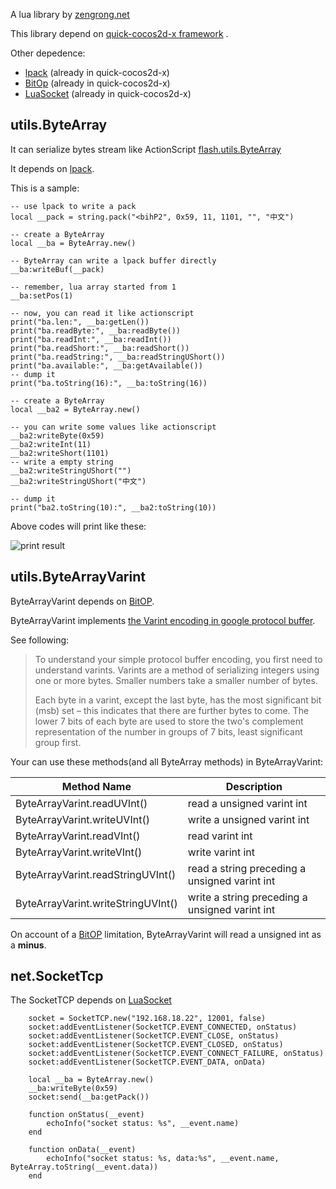 A lua library by [zengrong.net][2]

This library depend on [quick-cocos2d-x framework][1] .

Other depedence:

* [lpack][3] (already in quick-cocos2d-x)
* [BitOp][4] (already in quick-cocos2d-x)
* [LuaSocket][6] (already in quick-cocos2d-x)

## utils.ByteArray

It can serialize bytes stream like ActionScript [flash.utils.ByteArray][5]

It depends on [lpack][3].

This is a sample:

	-- use lpack to write a pack
	local __pack = string.pack("<bihP2", 0x59, 11, 1101, "", "中文")

	-- create a ByteArray
	local __ba = ByteArray.new()

	-- ByteArray can write a lpack buffer directly
	__ba:writeBuf(__pack)

	-- remember, lua array started from 1
	__ba:setPos(1)

	-- now, you can read it like actionscript
	print("ba.len:", __ba:getLen())
	print("ba.readByte:", __ba:readByte())
	print("ba.readInt:", __ba:readInt())
	print("ba.readShort:", __ba:readShort())
	print("ba.readString:", __ba:readStringUShort())
	print("ba.available:", __ba:getAvailable())
	-- dump it
	print("ba.toString(16):", __ba:toString(16))

	-- create a ByteArray
	local __ba2 = ByteArray.new()

	-- you can write some values like actionscript
	__ba2:writeByte(0x59)
	__ba2:writeInt(11)
	__ba2:writeShort(1101)
	-- write a empty string
	__ba2:writeStringUShort("")
	__ba2:writeStringUShort("中文")

	-- dump it
	print("ba2.toString(10):", __ba2:toString(10))

Above codes will print like these:

![print result][51]

## utils.ByteArrayVarint

ByteArrayVarint depends on [BitOP][4].

ByteArrayVarint implements [the Varint encoding in google protocol buffer][7].

See following:

>To understand your simple protocol buffer encoding, you first need to understand varints. Varints are a method of serializing integers using one or more bytes. Smaller numbers take a smaller number of bytes.
>
>Each byte in a varint, except the last byte, has the most significant bit (msb) set – this indicates that there are further bytes to come. The lower 7 bits of each byte are used to store the two's complement representation of the number in groups of 7 bits, least significant group first.

Your can use these methods(and all ByteArray methods) in ByteArrayVarint:

|Method Name|Description|
|----|----|
|ByteArrayVarint.readUVInt()|read a unsigned varint int|
|ByteArrayVarint.writeUVInt()|write a unsigned varint int|
|ByteArrayVarint.readVInt()|read varint int|
|ByteArrayVarint.writeVInt()|write varint int|
|ByteArrayVarint.readStringUVInt()|read a string preceding a unsigned varint int|
|ByteArrayVarint.writeStringUVInt()|write a string preceding a unsigned varint int|

On account of a [BitOP][4] limitation, ByteArrayVarint will read a unsigned int as a **minus**.

## net.SocketTcp

The SocketTCP depends on [LuaSocket][6]

		socket = SocketTCP.new("192.168.18.22", 12001, false)
		socket:addEventListener(SocketTCP.EVENT_CONNECTED, onStatus)
		socket:addEventListener(SocketTCP.EVENT_CLOSE, onStatus)
		socket:addEventListener(SocketTCP.EVENT_CLOSED, onStatus)
		socket:addEventListener(SocketTCP.EVENT_CONNECT_FAILURE, onStatus)
		socket:addEventListener(SocketTCP.EVENT_DATA, onData)
		
		local __ba = ByteArray.new()
		__ba:writeByte(0x59)
		socket:send(__ba:getPack())

		function onStatus(__event)
			echoInfo("socket status: %s", __event.name)
		end

		function onData(__event)
			echoInfo("socket status: %s, data:%s", __event.name, ByteArray.toString(__event.data))
		end

[1]: https://github.com/dualface/quick-cocos2d-x/tree/develop/framework
[2]: http://zengrong.net
[3]: http://underpop.free.fr/l/lua/lpack/
[4]: http://bitop.luajit.org/index.html
[5]: http://help.adobe.com/en_US/FlashPlatform/reference/actionscript/3/flash/utils/ByteArray.html
[6]: http://w3.impa.br/~diego/software/luasocket/
[7]: https://developers.google.com/protocol-buffers/docs/encoding
[51]: http://zengrong.net/wp-content/uploads/2013/11/luabytearray.png
